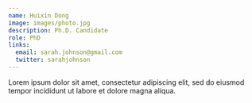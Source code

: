 ```yaml
---
name: Huixin Dong
image: images/photo.jpg
description: Ph.D. Candidate
role: PhD
links:
  email: sarah.johnson@gmail.com
  twitter: sarahjohnson
---
```


Lorem ipsum dolor sit amet, consectetur adipiscing elit, sed do eiusmod tempor incididunt ut labore et dolore magna aliqua.
